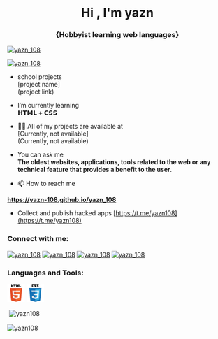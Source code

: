<h1 align="center">Hi , I'm yazn</h1>
<h3 align="center">{Hobbyist learning web languages}</h3>



<p align="left"> <a href="https://twitter.com/yazn_108" target="blank"><img src="https://img.shields.io/twitter/follow/yazn_108?logo=twitter&style=for-the-badge" alt="yazn_108" /></a> </p>

<p align="left"> <a href="http://instagram.com/yazn_108?utm_source=qr" target="blank"><img src="https://img.shields.io/twitter/follow/yazn_108?logo=instagram&style=for-the-badge" alt="yazn_108" /></a> </p>

- school projects<br>
 [project name]<br>
(project link)

- I’m currently learning<br>**𝗛𝗧𝗠𝗟 + 𝗖𝗦𝗦**
						</g>						
- 👨‍💻 All of my projects are available at<br>[Currently, not available]<br>(Currently, not available)

- You can ask me<br> **The oldest websites, applications, tools related to the web or any technical feature that provides a benefit to the user.**

- 📫 How to reach me

 **https://yazn-108.github.io/yazn_108**

- Collect and publish hacked apps [https://t.me/yazn108](https://t.me/yazn108)

<h3 align="left">Connect with me:</h3>
<p align="left">
<a href="https://twitter.com/yazn_108" target="blank"><img align="center" src="https://raw.githubusercontent.com/rahuldkjain/github-profile-readme-generator/master/src/images/icons/Social/twitter.svg" alt="yazn_108" height="30" width="40" /></a>
<a href="https://instagram.com/yazn_108" target="blank"><img align="center" src="https://raw.githubusercontent.com/rahuldkjain/github-profile-readme-generator/master/src/images/icons/Social/instagram.svg" alt="yazn_108" height="30" width="40" /></a>
<a href="https://vm.tiktok.com/ZSeQgTPep/" target="blank"><img align="center" src="https://cdn.worldvectorlogo.com/logos/tiktok-icon-2.svg" alt="yazn_108" height="30" width="40" /></a>
<a href="https://t.me/yazn108" target="blank"><img align="center" src="https://cdn.worldvectorlogo.com/logos/telegram-1.svg" alt="yazn_108" height="30" width="40" /></a>
</p>

<h3 align="left">Languages and Tools:</h3>
<p align="left"> <a href="https://www.w3.org/html/" target="_blank" rel="noreferrer" ></a><img src="https://raw.githubusercontent.com/devicons/devicon/master/icons/html5/html5-original-wordmark.svg" alt="html5" width="40" height="40" href="https://www.w3schools.com/css/" target="_blank" rel="noreferrer"> <img src="https://raw.githubusercontent.com/devicons/devicon/master/icons/css3/css3-original-wordmark.svg" alt="css3" width="40" height="40"/> </a>

 </p>



<p>&nbsp;<img align="center" src="https://github-readme-stats.vercel.app/api?username=yazn-108&show_icons=true&title_color=00ff00&text_color=ffffff&bg_color=000000&hide_border=true&locale=en" alt="yazn108" /></p>

<p><img align="center" src="https://github-readme-streak-stats.herokuapp.com/?user=yazn-108&theme=highcontrast" alt="yazn108" /></p>
